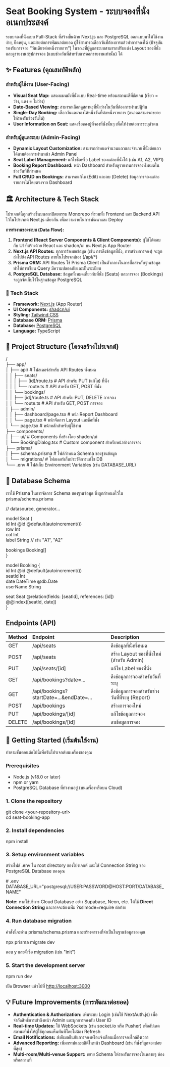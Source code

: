# **Seat Booking System \- ระบบจองที่นั่งอเนกประสงค์**

ระบบจองที่นั่งแบบ Full-Stack ที่สร้างขึ้นด้วย Next.js และ PostgreSQL ออกแบบมาให้ใช้งานง่าย, ยืดหยุ่น, และง่ายต่อการพัฒนาต่อยอด ผู้ใช้สามารถเลือกวันที่ต้องการแล้วทำการจองได้ (ปัจจุบันรองรับการจอง “วันเดียวต่อหนึ่งรายการ”) ในขณะที่ผู้ดูแลระบบสามารถปรับแต่ง Layout ของที่นั่งและดูรายงานสรุปการจอง (แบบช่วงวันที่สำหรับการออกรายงานเท่านั้น) ได้

## **✨ Features (คุณสมบัติหลัก)**

### **สำหรับผู้ใช้งาน (User-Facing)**

* **Visual Seat Map:** แสดงแผนผังที่นั่งแบบ Real-time พร้อมสถานะสีที่ชัดเจน (เขียว \= ว่าง, แดง \= ไม่ว่าง)  
* **Date-Based Viewing:** สามารถเลือกดูสถานะที่นั่งว่างในวันที่ต้องการผ่านปฏิทิน  
* **Single-Day Booking:** เลือกวันและจองได้หนึ่งวันที่ต่อหนึ่งรายการ (อนาคตสามารถขยายให้รองรับช่วงวันได้)  
* **User Information on Seat:** แสดงชื่อของผู้ที่จองที่นั่งนั้นๆ เพื่อให้ง่ายต่อการระบุตัวตน

### **สำหรับผู้ดูแลระบบ (Admin-Facing)**

* **Dynamic Layout Customization:** สามารถกำหนดจำนวนแถวและจำนวนที่นั่งต่อแถวได้ตามต้องการผ่านหน้า Admin Panel  
* **Seat Label Management:** แก้ไขชื่อหรือ Label ของแต่ละที่นั่งได้ (เช่น A1, A2, VIP1)  
* **Booking Report Dashboard:** หน้า Dashboard สำหรับดูรายงานการจองทั้งหมดในช่วงวันที่ที่กำหนด  
* **Full CRUD on Bookings:** สามารถแก้ไข (Edit) และลบ (Delete) ข้อมูลการจองแต่ละรายการได้โดยตรงจาก Dashboard

## **🏛️ Architecture & Tech Stack**

โปรเจกต์นี้ถูกสร้างขึ้นบนสถาปัตยกรรม Monorepo ที่รวมทั้ง Frontend และ Backend API ไว้ในโปรเจกต์ Next.js เดียวกัน เพื่อความง่ายในการพัฒนาและ Deploy

**การทำงานของระบบ (Data Flow):**

1. **Frontend (React Server Components & Client Components):** ผู้ใช้โต้ตอบกับ UI ที่สร้างด้วย React และ shadcn/ui บน Next.js App Router  
2. **Next.js API Routes:** ทุกการร้องขอข้อมูล (เช่น การดึงข้อมูลที่นั่ง, การสร้างการจอง) จะถูกส่งไปยัง API Routes ภายในโปรเจกต์เอง (/api/\*)  
3. **Prisma ORM:** API Routes ใช้ Prisma Client เป็นตัวกลางในการสื่อสารกับฐานข้อมูล ทำให้การเขียน Query มีความปลอดภัยและเป็นระเบียบ  
4. **PostgreSQL Database:** ข้อมูลทั้งหมดเกี่ยวกับที่นั่ง (Seats) และการจอง (Bookings) จะถูกจัดเก็บไว้ในฐานข้อมูล PostgreSQL

### **🥞 Tech Stack**

* **Framework:** [Next.js](https://nextjs.org/) (App Router)  
* **UI Components:** [shadcn/ui](https://ui.shadcn.com/)  
* **Styling:** [Tailwind CSS](https://tailwindcss.com/)  
* **Database ORM:** [Prisma](https://www.prisma.io/)  
* **Database:** [PostgreSQL](https://www.postgresql.org/)  
* **Language:** TypeScript

## **📁 Project Structure (โครงสร้างโปรเจกต์)**

/  
├── app/  
│   ├── api/                  \# โฟลเดอร์สำหรับ API Routes ทั้งหมด  
│   │   ├── seats/  
│   │   │   ├── \[id\]/route.ts \# API สำหรับ PUT (แก้ไข) ที่นั่ง  
│   │   │   └── route.ts      \# API สำหรับ GET, POST ที่นั่ง  
│   │   └── bookings/  
│   │       ├── \[id\]/route.ts \# API สำหรับ PUT, DELETE การจอง  
│   │       └── route.ts      \# API สำหรับ GET, POST การจอง  
│   ├── admin/  
│   │   ├── dashboard/page.tsx \# หน้า Report Dashboard  
│   │   └── page.tsx           \# หน้าจัดการ Layout และชื่อที่นั่ง  
│   └── page.tsx              \# หน้าหลักสำหรับผู้ใช้งาน  
├── components/  
│   ├── ui/                   \# Components ที่สร้างโดย shadcn/ui  
│   └── BookingDialog.tsx     \# Custom component สำหรับหน้าต่างการจอง  
├── prisma/  
│   ├── schema.prisma         \# ไฟล์กำหนด Schema ของฐานข้อมูล  
│   └── migrations/           \# โฟลเดอร์เก็บประวัติการแก้ไข DB  
└── .env                      \# ไฟล์เก็บ Environment Variables (เช่น DATABASE\_URL)

## **💾 Database Schema**

เราใช้ Prisma ในการจัดการ Schema ของฐานข้อมูล ซึ่งถูกกำหนดไว้ใน prisma/schema.prisma

// datasource, generator...

model Seat {  
  id    Int    @id @default(autoincrement())  
  row   Int  
  col   Int  
  label String // เช่น "A1", "A2"

  bookings Booking\[\]  
}

model Booking {  
  id       Int      @id @default(autoincrement())  
  seatId   Int  
  date     DateTime @db.Date  
  userName String

  seat Seat @relation(fields: [seatId], references: [id])  
  @@index([seatId, date])  
}

## **Endpoints (API)**

| Method | Endpoint | Description |
| :---- | :---- | :---- |
| GET | /api/seats | ดึงข้อมูลที่นั่งทั้งหมด |
| POST | /api/seats | สร้าง Layout ของที่นั่งใหม่ (สำหรับ Admin) |
| PUT | /api/seats/\[id\] | แก้ไข Label ของที่นั่ง |
| GET | /api/bookings?date=... | ดึงข้อมูลการจองสำหรับวันที่ระบุ |
| GET | /api/bookings?startDate=...\&endDate=... | ดึงข้อมูลการจองสำหรับช่วงวันที่ที่ระบุ (Report) |
| POST | /api/bookings | สร้างการจองใหม่ |
| PUT | /api/bookings/\[id\] | แก้ไขข้อมูลการจอง |
| DELETE | /api/bookings/\[id\] | ลบข้อมูลการจอง |

## **🚀 Getting Started (เริ่มต้นใช้งาน)**

ทำตามขั้นตอนต่อไปนี้เพื่อรันโปรเจกต์บนเครื่องของคุณ

### **Prerequisites**

* Node.js (v18.0 or later)  
* npm or yarn  
* PostgreSQL Database ที่ทำงานอยู่ (บนเครื่องหรือบน Cloud)

### **1\. Clone the repository**

git clone \<your-repository-url\>  
cd seat-booking-app

### **2\. Install dependencies**

npm install

### **3\. Setup environment variables**

สร้างไฟล์ .env ใน root directory ของโปรเจกต์ และใส่ Connection String ของ PostgreSQL Database ของคุณ

\# .env  
DATABASE\_URL="postgresql://USER:PASSWORD@HOST:PORT/DATABASE\_NAME"

**Note:** หากใช้บริการ Cloud Database อย่าง Supabase, Neon, etc. ให้ใช้ **Direct Connection String** และอาจจะต้องเพิ่ม ?sslmode=require ต่อท้าย

### **4\. Run database migration**

คำสั่งนี้จะอ่าน prisma/schema.prisma และสร้างตารางที่จำเป็นในฐานข้อมูลของคุณ

npx prisma migrate dev

ตอบ y และตั้งชื่อ migration (เช่น "init")

### **5\. Start the development server**

npm run dev

เปิด Browser แล้วไปที่ [http://localhost:3000](https://www.google.com/search?q=http://localhost:3000)

## **💡 Future Improvements (การพัฒนาต่อยอด)**

* **Authentication & Authorization:** เพิ่มระบบ Login (เช่นใช้ NextAuth.js) เพื่อจำกัดสิทธิ์การเข้าถึงหน้า Admin และผูกการจองกับ User ID  
* **Real-time Updates:** ใช้ WebSockets (เช่น socket.io หรือ Pusher) เพื่ออัปเดตสถานะที่นั่งให้ผู้ใช้ทุกคนเห็นทันทีโดยไม่ต้อง Refresh  
* **Email Notifications:** ส่งอีเมลยืนยันการจองหรือแจ้งเตือนเมื่อการจองใกล้ถึงเวลา  
* **Advanced Reporting:** เพิ่มกราฟและสถิติในหน้า Dashboard (เช่น ที่นั่งที่ถูกจองบ่อยที่สุด)  
* **Multi-room/Multi-venue Support:** ขยาย Schema ให้รองรับการจองในหลายๆ ห้องหรือสถานที่